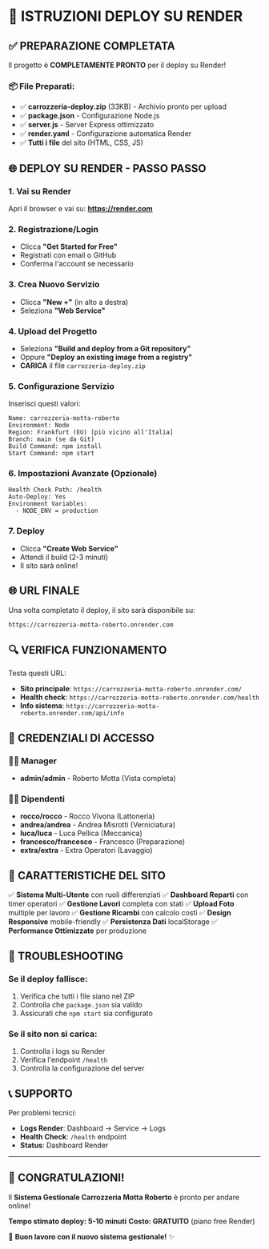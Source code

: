 # 🚀 ISTRUZIONI DEPLOY SU RENDER

## ✅ PREPARAZIONE COMPLETATA

Il progetto è **COMPLETAMENTE PRONTO** per il deploy su Render!

### 📦 File Preparati:
- ✅ **carrozzeria-deploy.zip** (33KB) - Archivio pronto per upload
- ✅ **package.json** - Configurazione Node.js
- ✅ **server.js** - Server Express ottimizzato
- ✅ **render.yaml** - Configurazione automatica Render
- ✅ **Tutti i file** del sito (HTML, CSS, JS)

## 🌐 DEPLOY SU RENDER - PASSO PASSO

### 1. **Vai su Render**
Apri il browser e vai su: **https://render.com**

### 2. **Registrazione/Login**
- Clicca **"Get Started for Free"**
- Registrati con email o GitHub
- Conferma l'account se necessario

### 3. **Crea Nuovo Servizio**
- Clicca **"New +"** (in alto a destra)
- Seleziona **"Web Service"**

### 4. **Upload del Progetto**
- Seleziona **"Build and deploy from a Git repository"**
- Oppure **"Deploy an existing image from a registry"**
- **CARICA** il file `carrozzeria-deploy.zip`

### 5. **Configurazione Servizio**
Inserisci questi valori:

```
Name: carrozzeria-motta-roberto
Environment: Node
Region: Frankfurt (EU) [più vicino all'Italia]
Branch: main (se da Git)
Build Command: npm install
Start Command: npm start
```

### 6. **Impostazioni Avanzate** (Opzionale)
```
Health Check Path: /health
Auto-Deploy: Yes
Environment Variables:
  - NODE_ENV = production
```

### 7. **Deploy**
- Clicca **"Create Web Service"**
- Attendi il build (2-3 minuti)
- Il sito sarà online!

## 🌐 URL FINALE

Una volta completato il deploy, il sito sarà disponibile su:
```
https://carrozzeria-motta-roberto.onrender.com
```

## 🔍 VERIFICA FUNZIONAMENTO

Testa questi URL:
- **Sito principale**: `https://carrozzeria-motta-roberto.onrender.com/`
- **Health check**: `https://carrozzeria-motta-roberto.onrender.com/health`
- **Info sistema**: `https://carrozzeria-motta-roberto.onrender.com/api/info`

## 🔐 CREDENZIALI DI ACCESSO

### 👨‍💼 Manager
- **admin/admin** - Roberto Motta (Vista completa)

### 👨‍🔧 Dipendenti
- **rocco/rocco** - Rocco Vivona (Lattoneria)
- **andrea/andrea** - Andrea Misrotti (Verniciatura)
- **luca/luca** - Luca Pellica (Meccanica)
- **francesco/francesco** - Francesco (Preparazione)
- **extra/extra** - Extra Operatori (Lavaggio)

## 🎯 CARATTERISTICHE DEL SITO

✅ **Sistema Multi-Utente** con ruoli differenziati
✅ **Dashboard Reparti** con timer operatori
✅ **Gestione Lavori** completa con stati
✅ **Upload Foto** multiple per lavoro
✅ **Gestione Ricambi** con calcolo costi
✅ **Design Responsive** mobile-friendly
✅ **Persistenza Dati** localStorage
✅ **Performance Ottimizzate** per produzione

## 🔧 TROUBLESHOOTING

### Se il deploy fallisce:
1. Verifica che tutti i file siano nel ZIP
2. Controlla che `package.json` sia valido
3. Assicurati che `npm start` sia configurato

### Se il sito non si carica:
1. Controlla i logs su Render
2. Verifica l'endpoint `/health`
3. Controlla la configurazione del server

## 📞 SUPPORTO

Per problemi tecnici:
- **Logs Render**: Dashboard → Service → Logs
- **Health Check**: `/health` endpoint
- **Status**: Dashboard Render

---

## 🎉 CONGRATULAZIONI!

Il **Sistema Gestionale Carrozzeria Motta Roberto** è pronto per andare online!

**Tempo stimato deploy: 5-10 minuti**
**Costo: GRATUITO** (piano free Render)

🚗 **Buon lavoro con il nuovo sistema gestionale!** ✨
